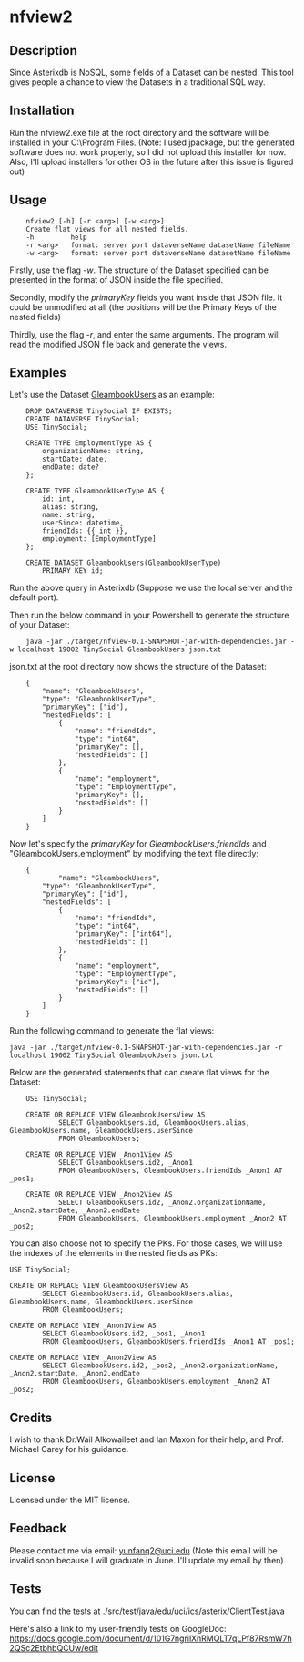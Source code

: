 # nfview2

## Description

Since Asterixdb is NoSQL, some fields of a Dataset can be nested. This tool gives people a chance to view the Datasets in a traditional SQL way.

## Installation

Run the nfview2.exe file at the root directory and the software will be installed in your C:\Program Files.
(Note: I used jpackage, but the generated software does not work properly, so I did not upload this installer for now.
Also, I'll upload installers for other OS in the future after this issue is figured out)

## Usage

```
    nfview2 [-h] [-r <arg>] [-w <arg>]
    Create flat views for all nested fields.
    -h         help
    -r <arg>   format: server port dataverseName datasetName fileName
    -w <arg>   format: server port dataverseName datasetName fileName
```

Firstly, use the flag *-w*. The structure of the Dataset specified can be presented in the format of JSON inside the file specified.

Secondly, modify the *primaryKey* fields you want inside that JSON file. It could be unmodified at all (the positions will be the Primary Keys of the nested fields)

Thirdly, use the flag *-r*, and enter the same arguments. The program will read the modified JSON file back and generate the views.

## Examples

Let's use the Dataset [GleambookUsers](https://nightlies.apache.org/asterixdb/sqlpp/primer-sqlpp.html) as an example:

```asterixdb
    DROP DATAVERSE TinySocial IF EXISTS;
    CREATE DATAVERSE TinySocial;
    USE TinySocial;

    CREATE TYPE EmploymentType AS {
        organizationName: string,
        startDate: date,
        endDate: date?
    };

    CREATE TYPE GleambookUserType AS {
        id: int,
        alias: string,
        name: string,
        userSince: datetime,
        friendIds: {{ int }},
        employment: [EmploymentType]
    };

    CREATE DATASET GleambookUsers(GleambookUserType)
        PRIMARY KEY id;
```

Run the above query in Asterixdb (Suppose we use the local server and the default port). 

Then run the below command in your Powershell to generate the structure of your Dataset:

```
    java -jar ./target/nfview-0.1-SNAPSHOT-jar-with-dependencies.jar -w localhost 19002 TinySocial GleambookUsers json.txt
```

json.txt at the root directory now shows the structure of the Dataset:

```
    {
	    "name": "GleambookUsers",
	    "type": "GleambookUserType",
	    "primaryKey": ["id"],
	    "nestedFields": [
		    {
			    "name": "friendIds",
			    "type": "int64",
			    "primaryKey": [],
			    "nestedFields": []
		    },
		    {
			    "name": "employment",
			    "type": "EmploymentType",
			    "primaryKey": [],
			    "nestedFields": []
		    }
	    ]
    }
```

Now let's specify the *primaryKey* for *GleambookUsers.friendIds* and "GleambookUsers.employment" by modifying the text file directly:

```
    {
    	    "name": "GleambookUsers",
	    "type": "GleambookUserType",
	    "primaryKey": ["id"],
	    "nestedFields": [
		    {
			    "name": "friendIds",
			    "type": "int64",
			    "primaryKey": ["int64"],
			    "nestedFields": []
		    },
		    {
			    "name": "employment",
			    "type": "EmploymentType",
			    "primaryKey": ["id"],
			    "nestedFields": []
		    }
	    ]
    }
```
Run the following command to generate the flat views:

```
java -jar ./target/nfview-0.1-SNAPSHOT-jar-with-dependencies.jar -r localhost 19002 TinySocial GleambookUsers json.txt
```

Below are the generated statements that can create flat views for the Dataset:
```
    USE TinySocial;

    CREATE OR REPLACE VIEW GleambookUsersView AS
            SELECT GleambookUsers.id, GleambookUsers.alias, GleambookUsers.name, GleambookUsers.userSince
            FROM GleambookUsers;

    CREATE OR REPLACE VIEW _Anon1View AS
            SELECT GleambookUsers.id2, _Anon1
            FROM GleambookUsers, GleambookUsers.friendIds _Anon1 AT _pos1;

    CREATE OR REPLACE VIEW _Anon2View AS
            SELECT GleambookUsers.id2, _Anon2.organizationName, _Anon2.startDate, _Anon2.endDate
            FROM GleambookUsers, GleambookUsers.employment _Anon2 AT _pos2;
```

You can also choose not to specify the PKs. For those cases, we will use the indexes of the elements in the nested fields as PKs:
```
USE TinySocial;

CREATE OR REPLACE VIEW GleambookUsersView AS
        SELECT GleambookUsers.id, GleambookUsers.alias, GleambookUsers.name, GleambookUsers.userSince
        FROM GleambookUsers;

CREATE OR REPLACE VIEW _Anon1View AS
        SELECT GleambookUsers.id2, _pos1, _Anon1
        FROM GleambookUsers, GleambookUsers.friendIds _Anon1 AT _pos1;

CREATE OR REPLACE VIEW _Anon2View AS
        SELECT GleambookUsers.id2, _pos2, _Anon2.organizationName, _Anon2.startDate, _Anon2.endDate
        FROM GleambookUsers, GleambookUsers.employment _Anon2 AT _pos2;
```

## Credits

I wish to thank Dr.Wail Alkowaileet and Ian Maxon for their help, and Prof. Michael Carey for his guidance.

## License

Licensed under the MIT license.

## Feedback

Please contact me via email: yunfanq2@uci.edu
(Note this email will be invalid soon because I will graduate in June. I'll update my email by then)

## Tests

You can find the tests at ./src/test/java/edu/uci/ics/asterix/ClientTest.java

Here's also a link to my user-friendly tests on GoogleDoc: https://docs.google.com/document/d/101G7ngrilXnRMQLT7qLPf87RsmW7h2QSc2EtbhbQCUw/edit
